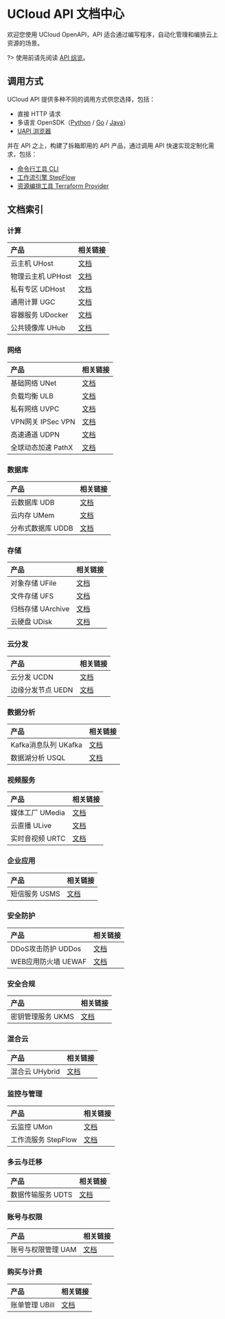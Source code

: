 # UCloud API 文档中心

欢迎您使用 UCloud OpenAPI，API 适合通过编写程序，自动化管理和编排云上资源的场景。


?> 使用前请先阅读 [API 综览](/api/summary)。


## 调用方式

UCloud API 提供多种不同的调用方式供您选择，包括：
- 直接 HTTP 请求
- 多语言 OpenSDK（[Python](https://github.com/ucloud/ucloud-sdk-python3) / [Go](https://github.com/ucloud/ucloud-sdk-go) / [Java](https://github.com/ucloud/ucloud-sdk-java)）
- [UAPI 浏览器](https://console.ucloud.cn/uapi)

并在 API 之上，构建了拆箱即用的 API 产品，通过调用 API 快速实现定制化需求，包括：
- [命令行工具 CLI](https://github.com/ucloud/ucloud-cli)
- [工作流引擎 StepFlow](https://console.ucloud.cn/stepflow/manage/)
- [资源编排工具 Terraform Provider](https://docs.ucloud.cn/terraform/)

## 文档索引





### 计算
| 产品 | 相关链接 |
|:---|:---|
|云主机 UHost|[文档](/api/uhost-api/)|
|物理云主机 UPHost|[文档](/api/uphost-api/)|
|私有专区 UDHost|[文档](/api/udhost-api/)|
|通用计算 UGC|[文档](/api/ugc-api/)|
|容器服务 UDocker|[文档](/api/udocker-api/)|
|公共镜像库 UHub|[文档](/api/uhub-api/)|

### 网络
| 产品 | 相关链接 |
|:---|:---|
|基础网络 UNet|[文档](/api/unet-api/)|
|负载均衡 ULB|[文档](/api/ulb-api/)|
|私有网络 UVPC|[文档](/api/vpc2.0-api/)|
|VPN网关 IPSec VPN|[文档](/api/ipsecvpn-api/)|
|高速通道 UDPN|[文档](/api/udpn-api/)|
|全球动态加速 PathX|[文档](/api/pathx-api/)|

### 数据库
| 产品 | 相关链接 |
|:---|:---|
|云数据库 UDB|[文档](/api/udb-api/)|
|云内存 UMem|[文档](/api/umem-api/)|
|分布式数据库 UDDB|[文档](/api/uddb-api/)|

### 存储
| 产品 | 相关链接 |
|:---|:---|
|对象存储 UFile|[文档](/api/ufile-api/)|
|文件存储 UFS|[文档](/api/ufs-api/)|
|归档存储 UArchive|[文档](/api/uarchive-api/)|
|云硬盘 UDisk|[文档](/api/udisk-api/)|

### 云分发
| 产品 | 相关链接 |
|:---|:---|
|云分发 UCDN|[文档](/api/ucdn-api/)|
|边缘分发节点 UEDN|[文档](/api/uedn-api/)|

### 数据分析
| 产品 | 相关链接 |
|:---|:---|
|Kafka消息队列 UKafka|[文档](/api/ukafka-api/)|
|数据湖分析 USQL|[文档](/api/usql-api/)|

### 视频服务
| 产品 | 相关链接 |
|:---|:---|
|媒体工厂 UMedia|[文档](/api/umedia-api/)|
|云直播 ULive|[文档](/api/ulive-api/)|
|实时音视频 URTC|[文档](/api/urtc-api/)|

### 企业应用
| 产品 | 相关链接 |
|:---|:---|
|短信服务 USMS|[文档](/api/usms-api/)|

### 安全防护
| 产品 | 相关链接 |
|:---|:---|
|DDoS攻击防护 UDDos|[文档](/api/uddos-uclean-api/)|
|WEB应用防火墙 UEWAF|[文档](/api/uewaf-api/)|

### 安全合规
| 产品 | 相关链接 |
|:---|:---|
|密钥管理服务 UKMS|[文档](/api/ukms-api/)|

### 混合云
| 产品 | 相关链接 |
|:---|:---|
|混合云 UHybrid|[文档](/api/uhybridv3-api/)|

### 监控与管理
| 产品 | 相关链接 |
|:---|:---|
|云监控 UMon|[文档](/api/umon-api/)|
|工作流服务 StepFlow|[文档](/api/stepflow-api/)|

### 多云与迁移
| 产品 | 相关链接 |
|:---|:---|
|数据传输服务 UDTS|[文档](/api/udts-api/)|

### 账号与权限
| 产品 | 相关链接 |
|:---|:---|
|账号与权限管理 UAM|[文档](/api/uaccount-api/)|

### 购买与计费
| 产品 | 相关链接 |
|:---|:---|
|账单管理 UBill|[文档](/api/ubill-api/)|




